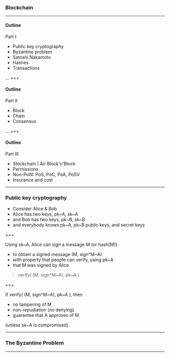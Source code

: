 ### Blockchain

---

#### Outline

Part I
* Public key cryptography
* Byzantine problem
* Satoshi Nakamoto
* Hashes
* Transactions

...
+++

#### Outline

Part II
* Block
* Chain
* Consensus

...
+++

#### Outline

Part III
* Stockchain | Air Block'n'Block
* Permissions
* Non-PoW: PoS, PoC, PoA, PoSV
* Insurance and cost

---

### Public key cryptography

* Consider Alice & Bob
* Alice has two keys, pk~A, sk~A
* and Bob has two keys, pk~B, sk~B
* and everybody knows pk~A, pk~B
public keys, and secret keys

+++

Using sk~A, Alice can _sign_ a message M (or hash(M))
* to obtain a signed message (M, sign^M~A)
* with property that people can verify, using pk~A
* that M was signed by Alice

> verify( (M, sign^M~A), pk~A )

+++

If verify( (M, sign^M~A), pk~A ), then
* no tampering of M
* non-repudiation (no denying)
* guarantee that A approves of M

(unless sk~A is compromised)




---

### The Byzantine Problem

---
